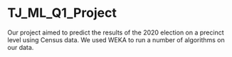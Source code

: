 # TJ_ML_Q1_Project

Our project aimed to predict the results of the 2020 election on a precinct level using Census data. We used WEKA to run a number of algorithms on our data.
